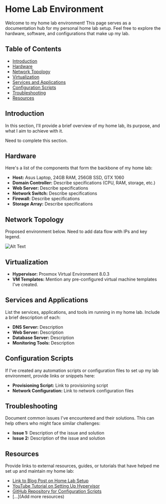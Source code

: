 # Home Lab Environment

Welcome to my home lab environment! This page serves as a documentation hub for my personal home lab setup. Feel free to explore the hardware, software, and configurations that make up my lab.

## Table of Contents

- [Introduction](#introduction)
- [Hardware](#hardware)
- [Network Topology](#network-topology)
- [Virtualization](#virtualization)
- [Services and Applications](#services-and-applications)
- [Configuration Scripts](#configuration-scripts)
- [Troubleshooting](#troubleshooting)
- [Resources](#resources)

## Introduction

In this section, I'll provide a brief overview of my home lab, its purpose, and what I aim to achieve with it.

Need to complete this section.

## Hardware

Here's a list of the  components that form the backbone of my home lab:
- **Host:** Asus Laptop, 24GB RAM, 256GB SSD, GTX 1060
- **Domain Controller:** Describe specifications (CPU, RAM, storage, etc.)
- **Web Server:** Describe specifications
- **Network Switch:** Describe specifications
- **Firewall:** Describe specifications
- **Storage Array:** Describe specifications

## Network Topology

Proposed environment below. Need to add data flow with IPs and key legend.

![Alt Text](https://github.com/Mitch-hart/HomeLab/blob/main/HomeLab_DRAFT.png?raw=true"Title")

## Virtualization



- **Hypervisor:** Proxmox Virtual Environment 8.0.3
- **VM Templates:** Mention any pre-configured virtual machine templates I've created.

## Services and Applications

List the services, applications, and tools im running in my home lab. Include a brief description of each:

- **DNS Server:** Description
- **Web Server:** Description
- **Database Server:** Description
- **Monitoring Tools:** Description

## Configuration Scripts

If I've created any automation scripts or configuration files to set up my lab environment, provide links or snippets here:

- **Provisioning Script:** Link to provisioning script
- **Network Configuration:** Link to network configuration files

## Troubleshooting

Document common issues I've encountered and their solutions. This can help others who might face similar challenges:

- **Issue 1:** Description of the issue and solution
- **Issue 2:** Description of the issue and solution


## Resources

Provide links to external resources, guides, or tutorials that have helped me set up and maintain my home lab:

- [Link to Blog Post on Home Lab Setup](URL)
- [YouTube Tutorial on Setting Up Hypervisor](URL)
- [GitHub Repository for Configuration Scripts](URL)
- [...](Add more resources)
